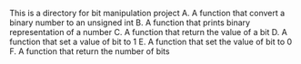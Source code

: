 This is a directory for bit manipulation project
A. A function that convert a binary number to an unsigned int
B. A function that prints binary representation of a number
C. A function that return the value of a bit
D. A function that set a value of bit to 1
E. A function that set the value of bit to 0
F. A function that return the number of bits

